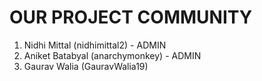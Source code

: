 # OUR PROJECT COMMUNITY

1. Nidhi Mittal (nidhimittal2) - ADMIN
2. Aniket Batabyal (anarchymonkey) - ADMIN
3. Gaurav Walia (GauravWalia19)